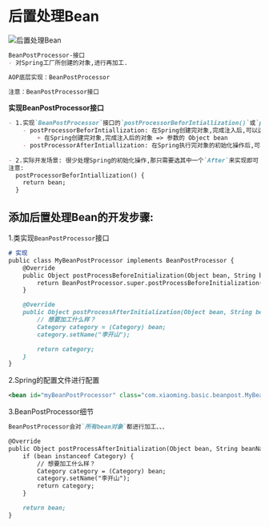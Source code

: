 # 后置处理Bean
![后置处理Bean](https://i.postimg.cc/vZHjgsNn/Bean-Post-Processor.png)
```markdown
BeanPostProcessor-接口
- 对Spring工厂所创建的对象,进行再加工.

AOP底层实现：BeanPostProcessor

注意：BeanPostProcessor接口
```


**实现BeanPostProcessor接口**
```markdown
- 1.实现`BeanPostProcessor`接口的`postProcessorBeforIntiallization()`或`postProcessorAfterIntiallization()`方法
	- postProcessorBeforIntiallization: 在Spring创建完对象,完成注入后,可以运行Before方法进行加工
		+ 在Spring创建完对象,完成注入后的对象 => 参数的 Object bean
	- postProcessorAfterIntiallization: 在Spring执行完对象的初始化操作后,可以运行After方法进行加工. 最终返回给Spring框架
	
- 2.实际开发场景: 很少处理Spring的初始化操作,那只需要选其中一个`After`来实现即可
注意:
  postProcessorBeforIntiallization() {
  	return bean;
  }
```




## 添加后置处理Bean的开发步骤:
1.类实现`BeanPostProcessor`接口
```markdown
# 实现
public class MyBeanPostProcessor implements BeanPostProcessor {
    @Override
    public Object postProcessBeforeInitialization(Object bean, String beanName) throws BeansException {
        return BeanPostProcessor.super.postProcessBeforeInitialization(bean, beanName);
    }

    @Override
    public Object postProcessAfterInitialization(Object bean, String beanName) throws BeansException {
        // 想要加工什么样？
        Category category = (Category) bean;
        category.setName("李开山");

        return category;
    }
}
```

2.Spring的配置文件进行配置
```xml
<bean id="myBeanPostProcessor" class="com.xiaoming.basic.beanpost.MyBeanPostProcessor"/>
```

3.BeanPostProcessor细节
```markdown
BeanPostProcessor会对`所有bean对象`都进行加工、、、

@Override
public Object postProcessAfterInitialization(Object bean, String beanName) throws BeansException {
    if (bean instanceof Category) {
        // 想要加工什么样？
        Category category = (Category) bean;
        category.setName("李开山");
        return category;
    }

    return bean;
}
```






